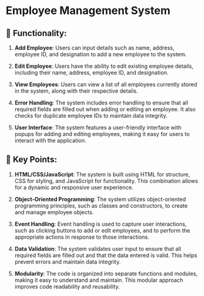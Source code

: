 # Employee Management System

## 🚀 Functionality:

1. **Add Employee**: Users can input details such as name, address, employee ID, and designation to add a new employee to the system.

2. **Edit Employee**: Users have the ability to edit existing employee details, including their name, address, employee ID, and designation.

3. **View Employees**: Users can view a list of all employees currently stored in the system, along with their respective details.

4. **Error Handling**: The system includes error handling to ensure that all required fields are filled out when adding or editing an employee. It also checks for duplicate employee IDs to maintain data integrity.

5. **User Interface**: The system features a user-friendly interface with popups for adding and editing employees, making it easy for users to interact with the application.

## 🔑 Key Points:

1. **HTML/CSS/JavaScript**: The system is built using HTML for structure, CSS for styling, and JavaScript for functionality. This combination allows for a dynamic and responsive user experience.

2. **Object-Oriented Programming**: The system utilizes object-oriented programming principles, such as classes and constructors, to create and manage employee objects.

3. **Event Handling**: Event handling is used to capture user interactions, such as clicking buttons to add or edit employees, and to perform the appropriate actions in response to those interactions.

4. **Data Validation**: The system validates user input to ensure that all required fields are filled out and that the data entered is valid. This helps prevent errors and maintain data integrity.

5. **Modularity**: The code is organized into separate functions and modules, making it easy to understand and maintain. This modular approach improves code readability and reusability.
